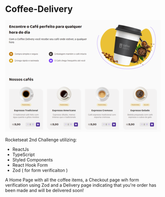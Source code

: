 # Coffee-Delivery
![My Image](src/assets/CoffeeShop.png)

Rocketseat 2nd Challenge utilizing:
* ReactJs
* TypeScript
* Styled Components
* React Hook Form
* Zod ( for form verificaiton )

A Home Page with all the coffee items, a Checkout page wih form verification using Zod and a Delivery page indicating that you're order has been made and will be delivered soon!

